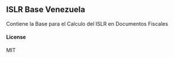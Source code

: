 ## ISLR Base Venezuela

Contiene la Base para el Calculo del ISLR en Documentos Fiscales

#### License

MIT
